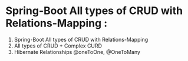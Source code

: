 # Spring-Boot All types of CRUD with Relations-Mapping :

1. Spring-Boot All types of CRUD with Relations-Mapping
2. All types of CRUD + Complex CURD
3. Hibernate Relationships @oneToOne, @OneToMany 
